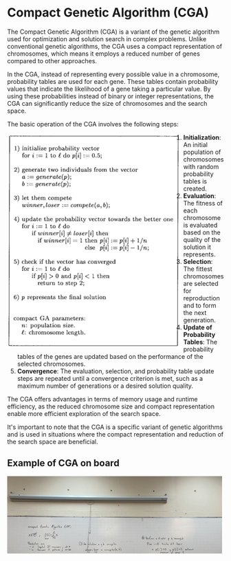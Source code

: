 # Compact Genetic Algorithm (CGA)

The Compact Genetic Algorithm (CGA) is a variant of the genetic algorithm used for optimization and solution search in complex problems. Unlike conventional genetic algorithms, the CGA uses a compact representation of chromosomes, which means it employs a reduced number of genes compared to other approaches.

In the CGA, instead of representing every possible value in a chromosome, probability tables are used for each gene. These tables contain probability values that indicate the likelihood of a gene taking a particular value. By using these probabilities instead of binary or integer representations, the CGA can significantly reduce the size of chromosomes and the search space.

The basic operation of the CGA involves the following steps:

<div style="float: left; margin-right: 10px;">
  <img src="img/pseudocode.jpg" alt="Pseudocode" width=400>
</div>

1. **Initialization**: An initial population of chromosomes with random probability tables is created.
2. **Evaluation**: The fitness of each chromosome is evaluated based on the quality of the solution it represents.
3. **Selection**: The fittest chromosomes are selected for reproduction and to form the next generation.
4. **Update of Probability Tables**: The probability tables of the genes are updated based on the performance of the selected chromosomes.
5. **Convergence**: The evaluation, selection, and probability table update steps are repeated until a convergence criterion is met, such as a maximum number of generations or a desired solution quality.


The CGA offers advantages in terms of memory usage and runtime efficiency, as the reduced chromosome size and compact representation enable more efficient exploration of the search space.

It's important to note that the CGA is a specific variant of genetic algorithms and is used in situations where the compact representation and reduction of the search space are beneficial.

## Example of CGA on board
<div style="width: 500px; height: 180px; overflow: hidden;">
  <img src="img/board_example_test.jpg" alt="CGA on board" style="width: 100%; height: auto; object-fit: cover;">
</div>
